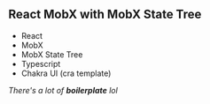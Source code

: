 ## React MobX with MobX State Tree

- React
- MobX
- MobX State Tree
- Typescript
- Chakra UI (cra template)

_There's a lot of **boilerplate** lol_
